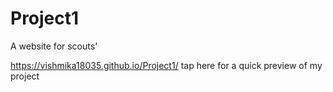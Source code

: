 # Project1
A website for scouts'

https://vishmika18035.github.io/Project1/ tap here for a quick preview of my project
